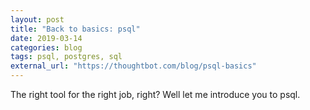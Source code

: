 ```yaml
---
layout: post
title: "Back to basics: psql"
date: 2019-03-14
categories: blog
tags: psql, postgres, sql
external_url: "https://thoughtbot.com/blog/psql-basics"
---
```


The right tool for the right job, right? Well let me introduce you to psql.
